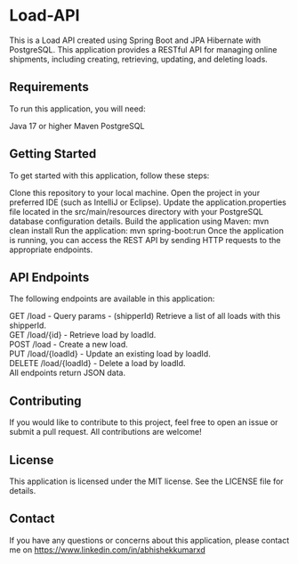 # Load-API
This is a Load API created using Spring Boot and JPA Hibernate with PostgreSQL. This application provides a RESTful API for managing online shipments, including creating, retrieving, updating, and deleting loads.

## Requirements
To run this application, you will need:

Java 17 or higher
Maven
PostgreSQL
## Getting Started
To get started with this application, follow these steps:

Clone this repository to your local machine.
Open the project in your preferred IDE (such as IntelliJ or Eclipse).
Update the application.properties file located in the src/main/resources directory with your PostgreSQL database configuration details.
Build the application using Maven: mvn clean install
Run the application: mvn spring-boot:run
Once the application is running, you can access the REST API by sending HTTP requests to the appropriate endpoints.

## API Endpoints
The following endpoints are available in this application:

GET /load - Query params - (shipperId) Retrieve a list of all loads with this shipperId. <br>
GET /load/{id} - Retrieve load by loadId. <br>
POST /load - Create a new load. <br>
PUT /load/{loadId} - Update an existing load by loadId. <br>
DELETE /load/{loadId} - Delete a load by loadId. <br>
All endpoints return JSON data. 

## Contributing
If you would like to contribute to this project, feel free to open an issue or submit a pull request. All contributions are welcome!

## License
This application is licensed under the MIT license. See the LICENSE file for details.

## Contact
If you have any questions or concerns about this application, please contact me on https://www.linkedin.com/in/abhishekkumarxd
